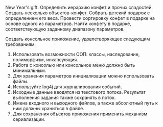 New Year's gift. Определить иерархию конфет и прочих сладостей. Создать несколько объектов-конфет. Собрать детский подарок с определением его веса. Провести сортировку конфет в подарке на основе одного из параметров. Найти конфету в подарке, соответствующую заданному диапазону параметров.


Создать консольное приложение, удовлетворяющее следующим требованиям:

1.	Использовать возможности ООП: классы, наследование, полиморфизм, инкапсуляция.
2.	Работа с консолью или консольное меню должно быть минимальным.
3.	Для хранения параметров инициализации можно использовать файлы.
4.	Используйте log4j для журналирования событий. 
5.	Исходные данные вводятся из текстового потока. Результат выполнения задания также сохранять в поток. 
6.	Имена входного и выходного файлов, а также абсолютный путь к ним должны храниться в файле. 
7.	Для сохранения объектов приложения применить механизм сериализации.


